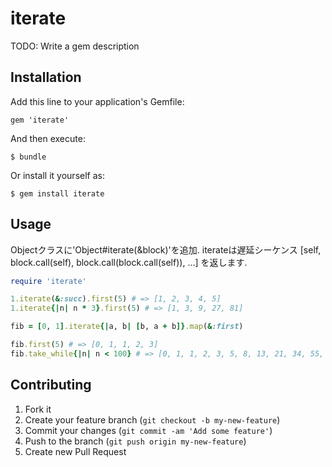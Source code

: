 # iterate

TODO: Write a gem description

## Installation

Add this line to your application's Gemfile:

    gem 'iterate'

And then execute:

    $ bundle

Or install it yourself as:

    $ gem install iterate

## Usage

Objectクラスに'Object#iterate(&block)'を追加.
iterateは遅延シーケンス [self, block.call(self), block.call(block.call(self)), ...] を返します.

```ruby
require 'iterate'

1.iterate(&:succ).first(5) # => [1, 2, 3, 4, 5]
1.iterate{|n| n * 3}.first(5) # => [1, 3, 9, 27, 81]

fib = [0, 1].iterate{|a, b| [b, a + b]}.map(&:first)

fib.first(5) # => [0, 1, 1, 2, 3]
fib.take_while{|n| n < 100} # => [0, 1, 1, 2, 3, 5, 8, 13, 21, 34, 55, 89]
```

## Contributing

1. Fork it
2. Create your feature branch (`git checkout -b my-new-feature`)
3. Commit your changes (`git commit -am 'Add some feature'`)
4. Push to the branch (`git push origin my-new-feature`)
5. Create new Pull Request


